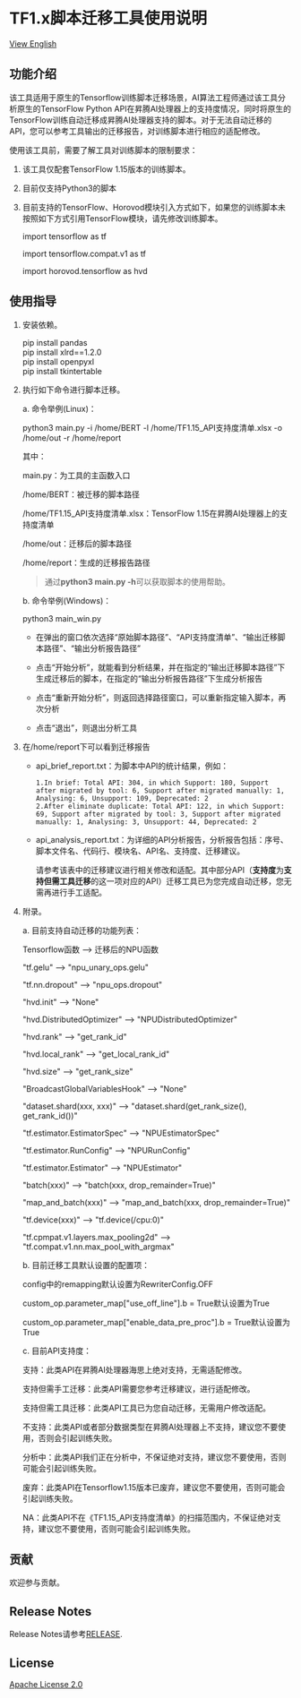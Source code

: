 # TF1.x脚本迁移工具使用说明

[View English](README.en.md)

## 功能介绍
该工具适用于原生的Tensorflow训练脚本迁移场景，AI算法工程师通过该工具分析原生的TensorFlow Python API在昇腾AI处理器上的支持度情况，同时将原生的TensorFlow训练自动迁移成昇腾AI处理器支持的脚本。对于无法自动迁移的API，您可以参考工具输出的迁移报告，对训练脚本进行相应的适配修改。

使用该工具前，需要了解工具对训练脚本的限制要求：
1. 该工具仅配套TensorFlow 1.15版本的训练脚本。


2. 目前仅支持Python3的脚本


3. 目前支持的TensorFlow、Horovod模块引入方式如下，如果您的训练脚本未按照如下方式引用TensorFlow模块，请先修改训练脚本。

    import tensorflow as tf

    import tensorflow.compat.v1 as tf
	
	import horovod.tensorflow as hvd

## 使用指导
1. 安装依赖。

    pip install pandas  
    pip install xlrd==1.2.0  
    pip install openpyxl  
    pip install tkintertable  


2. 执行如下命令进行脚本迁移。

   a. 命令举例(Linux)：

   python3 main.py -i /home/BERT -l /home/TF1.15_API支持度清单.xlsx -o /home/out -r /home/report

   其中：

    main.py：为工具的主函数入口

    /home/BERT：被迁移的脚本路径

    /home/TF1.15_API支持度清单.xlsx：TensorFlow 1.15在昇腾AI处理器上的支持度清单

    /home/out：迁移后的脚本路径

    /home/report：生成的迁移报告路径
    > 通过**python3 main.py -h**可以获取脚本的使用帮助。
	
	b. 命令举例(Windows)：
	
	python3 main_win.py  
	
	- 在弹出的窗口依次选择“原始脚本路径”、“API支持度清单”、“输出迁移脚本路径”、“输出分析报告路径”
	
	- 点击“开始分析”，就能看到分析结果，并在指定的“输出迁移脚本路径”下生成迁移后的脚本，在指定的“输出分析报告路径”下生成分析报告
	
	- 点击“重新开始分析”，则返回选择路径窗口，可以重新指定输入脚本，再次分析
	
	- 点击“退出”，则退出分析工具

3. 在/home/report下可以看到迁移报告

    - api_brief_report.txt：为脚本中API的统计结果，例如：
      ```
      1.In brief: Total API: 304, in which Support: 180, Support after migrated by tool: 6, Support after migrated manually: 1, Analysing: 6, Unsupport: 109, Deprecated: 2
      2.After eliminate duplicate: Total API: 122, in which Support: 69, Support after migrated by tool: 3, Support after migrated manually: 1, Analysing: 3, Unsupport: 44, Deprecated: 2
      ```
    - api_analysis_report.txt：为详细的API分析报告，分析报告包括：序号、脚本文件名、代码行、模块名、API名、支持度、迁移建议。

      请参考该表中的迁移建议进行相关修改和适配。其中部分API（**支持度**为**支持但需工具迁移**的这一项对应的API）迁移工具已为您完成自动迁移，您无需再进行手工适配。


4. 附录。

    a. 目前支持自动迁移的功能列表：
    
     Tensorflow函数 --> 迁移后的NPU函数

     "tf.gelu" --> "npu_unary_ops.gelu"

     "tf.nn.dropout" --> "npu_ops.dropout"

     "hvd.init" --> "None"

     "hvd.DistributedOptimizer" --> "NPUDistributedOptimizer"

     "hvd.rank" --> "get_rank_id"

     "hvd.local_rank" --> "get_local_rank_id"

     "hvd.size" --> "get_rank_size"

     "BroadcastGlobalVariablesHook" --> "None"

     "dataset.shard(xxx, xxx)" --> "dataset.shard(get_rank_size(), get_rank_id())"

     "tf.estimator.EstimatorSpec" --> "NPUEstimatorSpec"

     "tf.estimator.RunConfig" --> "NPURunConfig"

     "tf.estimator.Estimator" --> "NPUEstimator"

     "batch(xxx)" --> "batch(xxx, drop_remainder=True)"

     "map_and_batch(xxx)" --> "map_and_batch(xxx, drop_remainder=True)"

     "tf.device(xxx)" --> "tf.device(/cpu:0)"

     "tf.cpmpat.v1.layers.max_pooling2d" --> "tf.compat.v1.nn.max_pool_with_argmax"
    
    b. 目前迁移工具默认设置的配置项：
    
    config中的remapping默认设置为RewriterConfig.OFF

    custom_op.parameter_map["use_off_line"].b = True默认设置为True

    custom_op.parameter_map["enable_data_pre_proc"].b = True默认设置为True
	
	c. 目前API支持度：
	
	支持：此类API在昇腾AI处理器海思上绝对支持，无需适配修改。
	
	支持但需手工迁移：此类API需要您参考迁移建议，进行适配修改。
	
	支持但需工具迁移：此类API工具已为您自动迁移，无需用户修改适配。
	
	不支持：此类API或者部分数据类型在昇腾AI处理器上不支持，建议您不要使用，否则会引起训练失败。
	
	分析中：此类API我们正在分析中，不保证绝对支持，建议您不要使用，否则可能会引起训练失败。
	
	废弃：此类API在Tensorflow1.15版本已废弃，建议您不要使用，否则可能会引起训练失败。
	
	NA：此类API不在《TF1.15_API支持度清单》的扫描范围内，不保证绝对支持，建议您不要使用，否则可能会引起训练失败。

## 贡献

欢迎参与贡献。

## Release Notes

Release Notes请参考[RELEASE](RELEASE.md).

## License

[Apache License 2.0](LICENSE)
